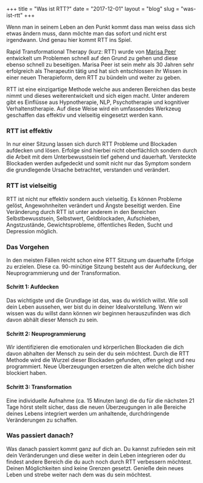 +++
title = "Was ist RTT?"
date = "2017-12-01"
layout = "blog"
slug = "was-ist-rtt"
+++

Wenn man in seinem Leben an den Punkt kommt dass man weiss dass sich etwas ändern muss, dann möchte man das sofort und nicht erst irgendwann. Und genau hier kommt RTT ins Spiel.	

Rapid Transformational Therapy (kurz: RTT) wurde von [Marisa Peer](https://www.rapidtransformationaltherapy.com/whatisrtt/) entwickelt um Problemen schnell auf den Grund zu gehen und diese ebenso schnell zu beseitigen. Marisa Peer ist sein mehr als 30 Jahren sehr erfolgreich als Therapeutin tätig und hat sich entschlossen ihr Wissen in einer neuen Therapieform, dem RTT zu bündeln und weiter zu geben.

RTT ist eine einzigartige Methode welche aus anderen Bereichen das beste nimmt und dieses weiterentwickelt und sich eigen macht. Unter anderem gibt es Einflüsse aus Hypnotherapie, NLP, Psychotherapie und kognitiver Verhaltenstherapie. Auf diese Weise wird ein umfassendes Werkzeug geschaffen das effektiv und vielseitig eingesetzt werden kann.

### RTT ist effektiv

In nur einer Sitzung lassen sich durch RTT Probleme und Blockaden aufdecken und lösen. Erfolge sind hierbei nicht oberflächlich sondern durch die Arbeit mit dem Unterbewusstsein tief gehend und dauerhaft. Versteckte Blockaden werden aufgedeckt und somit nicht nur das Symptom sondern die grundlegende Ursache betrachtet, verstanden und verändert.

### RTT ist vielseitig

RTT ist nicht nur effektiv sondern auch vielseitig. Es können Probleme gelöst, Angewohnheiten verändert und Ängste beseitigt werden. Eine Veränderung durch RTT ist unter anderem in den Bereichen Selbstbewusstsein, Selbstwert, Geldblockaden, Aufschieben, Angstzustände, Gewichtsprobleme, öffentliches Reden, Sucht und Depression möglich.


### Das Vorgehen

In den meisten Fällen reicht schon eine RTT Sitzung um dauerhafte Erfolge zu erzielen. Diese ca. 90-minütige Sitzung besteht aus der Aufdeckung, der Neuprogrammierung und der Transformation.

#### Schritt 1: Aufdecken

Das wichtigste und die Grundlage ist das, was du wirklich willst. Wie soll dein Leben aussehen, wer bist du in deiner Idealvorstellung. Wenn wir wissen was du willst dann können wir beginnen herauszufinden was dich davon abhält dieser Mensch zu sein.

#### Schritt 2: Neuprogrammierung

Wir identifizieren die emotionalen und körperlichen Blockaden die dich davon abhalten der Mensch zu sein der du sein möchtest. Durch die RTT Methode wird die Wurzel dieser Blockaden gefunden, offen gelegt und neu programmiert. Neue Überzeugungen ersetzen die alten welche dich bisher blockiert haben.

#### Schritt 3: Transformation

Eine individuelle Aufnahme (ca. 15 Minuten lang) die du für die nächsten 21 Tage hörst stellt sicher, dass die neuen Überzeugungen in alle Bereiche deines Lebens integriert werden um anhaltende, durchdringende Veränderungen zu schaffen.

### Was passiert danach?

Was danach passiert kommt ganz auf dich an. Du kannst zufrieden sein mit dein Veränderungen und diese weiter in dein Leben integrieren oder du findest andere Bereich die du auch noch durch RTT verbessern möchtest. Deinen Möglichkeiten sind keine Grenzen gesetzt. Genieße dein neues Leben und strebe weiter nach dem was du sein möchtest.
